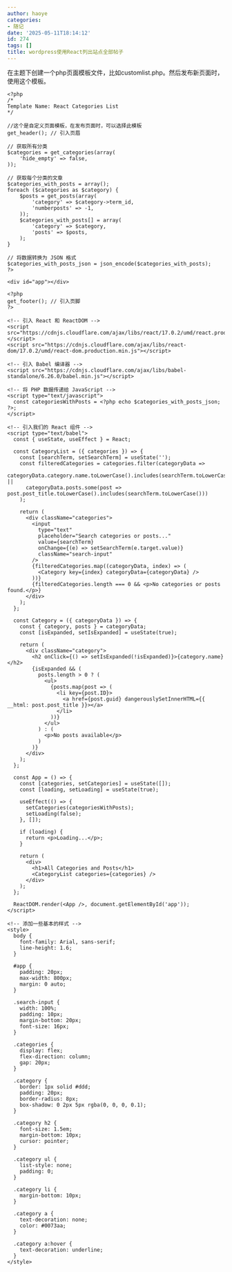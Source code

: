 ```yaml
---
author: haoye
categories:
- 随记
date: '2025-05-11T18:14:12'
id: 274
tags: []
title: wordpress使用React列出站点全部帖子
---
```


在主题下创建一个php页面模板文件，比如customlist.php。然后发布新页面时，使用这个模板。

    
    
    <?php
    /*
    Template Name: React Categories List
    */
    
    //这个是自定义页面模板，在发布页面时，可以选择此模板 
    get_header(); // 引入页眉
    
    // 获取所有分类
    $categories = get_categories(array(
        'hide_empty' => false,
    ));
    
    // 获取每个分类的文章
    $categories_with_posts = array();
    foreach ($categories as $category) {
        $posts = get_posts(array(
            'category' => $category->term_id,
            'numberposts' => -1,
        ));
        $categories_with_posts[] = array(
            'category' => $category,
            'posts' => $posts,
        );
    }
    
    // 将数据转换为 JSON 格式
    $categories_with_posts_json = json_encode($categories_with_posts);
    ?>
    
    <div id="app"></div>
    
    <?php
    get_footer(); // 引入页脚
    ?>
    
    <!-- 引入 React 和 ReactDOM -->
    <script src="https://cdnjs.cloudflare.com/ajax/libs/react/17.0.2/umd/react.production.min.js"></script>
    <script src="https://cdnjs.cloudflare.com/ajax/libs/react-dom/17.0.2/umd/react-dom.production.min.js"></script>
    
    <!-- 引入 Babel 编译器 -->
    <script src="https://cdnjs.cloudflare.com/ajax/libs/babel-standalone/6.26.0/babel.min.js"></script>
    
    <!-- 将 PHP 数据传递给 JavaScript -->
    <script type="text/javascript">
      const categoriesWithPosts = <?php echo $categories_with_posts_json; ?>;
    </script>
    
    <!-- 引入我们的 React 组件 -->
    <script type="text/babel">
      const { useState, useEffect } = React;
    
      const CategoryList = ({ categories }) => {
        const [searchTerm, setSearchTerm] = useState('');
        const filteredCategories = categories.filter(categoryData => 
          categoryData.category.name.toLowerCase().includes(searchTerm.toLowerCase()) ||
          categoryData.posts.some(post => post.post_title.toLowerCase().includes(searchTerm.toLowerCase()))
        );
    
        return (
          <div className="categories">
            <input 
              type="text"
              placeholder="Search categories or posts..."
              value={searchTerm}
              onChange={(e) => setSearchTerm(e.target.value)}
              className="search-input"
            />
            {filteredCategories.map((categoryData, index) => (
              <Category key={index} categoryData={categoryData} />
            ))}
            {filteredCategories.length === 0 && <p>No categories or posts found.</p>}
          </div>
        );
      };
    
      const Category = ({ categoryData }) => {
        const { category, posts } = categoryData;
        const [isExpanded, setIsExpanded] = useState(true);
    
        return (
          <div className="category">
            <h2 onClick={() => setIsExpanded(!isExpanded)}>{category.name}</h2>
            {isExpanded && (
              posts.length > 0 ? (
                <ul>
                  {posts.map(post => (
                    <li key={post.ID}>
                      <a href={post.guid} dangerouslySetInnerHTML={{ __html: post.post_title }}></a>
                    </li>
                  ))}
                </ul>
              ) : (
                <p>No posts available</p>
              )
            )}
          </div>
        );
      };
    
      const App = () => {
        const [categories, setCategories] = useState([]);
        const [loading, setLoading] = useState(true);
    
        useEffect(() => {
          setCategories(categoriesWithPosts);
          setLoading(false);
        }, []);
    
        if (loading) {
          return <p>Loading...</p>;
        }
    
        return (
          <div>
            <h1>All Categories and Posts</h1>
            <CategoryList categories={categories} />
          </div>
        );
      };
    
      ReactDOM.render(<App />, document.getElementById('app'));
    </script>
    
    <!-- 添加一些基本的样式 -->
    <style>
      body {
        font-family: Arial, sans-serif;
        line-height: 1.6;
      }
    
      #app {
        padding: 20px;
        max-width: 800px;
        margin: 0 auto;
      }
    
      .search-input {
        width: 100%;
        padding: 10px;
        margin-bottom: 20px;
        font-size: 16px;
      }
    
      .categories {
        display: flex;
        flex-direction: column;
        gap: 20px;
      }
    
      .category {
        border: 1px solid #ddd;
        padding: 20px;
        border-radius: 8px;
        box-shadow: 0 2px 5px rgba(0, 0, 0, 0.1);
      }
    
      .category h2 {
        font-size: 1.5em;
        margin-bottom: 10px;
        cursor: pointer;
      }
    
      .category ul {
        list-style: none;
        padding: 0;
      }
    
      .category li {
        margin-bottom: 10px;
      }
    
      .category a {
        text-decoration: none;
        color: #0073aa;
      }
    
      .category a:hover {
        text-decoration: underline;
      }
    </style>
    

